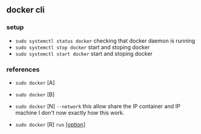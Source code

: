 ## docker cli
### setup
- `sudo systemctl status docker` checking that docker daemon is running
- `sudo systemctl stop docker` start and stoping docker
- `sudo systemctl start docker` start and stoping docker
### references
- `sudo docker` [A]
  
- `sudo docker` [B]
- `sudo docker` [N] `--network` this allow share the IP container and IP machine I don't now exactly how this work. 
- `sudo docker` [R] `run` <a href="https://docs.docker.com/engine/reference/commandline/cli/#option-types">[option]</a>
